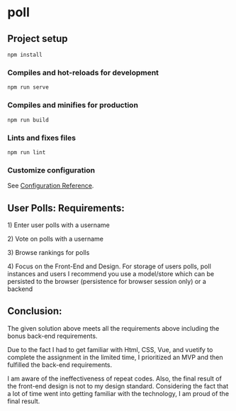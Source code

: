 # poll

## Project setup
```
npm install
```

### Compiles and hot-reloads for development
```
npm run serve
```

### Compiles and minifies for production
```
npm run build
```

### Lints and fixes files
```
npm run lint
```

### Customize configuration
See [Configuration Reference](https://cli.vuejs.org/config/).

## User Polls: Requirements:


  <p>1) Enter user polls with a username<p/>
  <p>2) Vote on polls with a username<p/>
  <p>3) Browse rankings for polls<p/>
  <p>4) Focus on the Front-End and Design.
  For storage of users polls, poll instances and users I recommend you use a model/store which can be persisted to the browser (persistence for browser session only) or a backend<p/>

## Conclusion:

<p>The given solution above meets all the requirements above including the bonus back-end requirements.<p/>

<p>Due to the fact I had to get familiar with Html, CSS, Vue, and vuetify to complete the assignment in the limited time, I prioritized an MVP and then fulfilled the   back-end requirements.<p/>

<p>I am aware of the ineffectiveness of repeat codes.
Also, the final result of the front-end design is not to my design standard.
Considering the fact that a lot of time went into getting familiar with the technology, I am proud of the final result.<p/>
